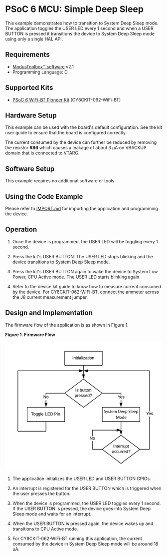 # PSoC 6 MCU: Simple Deep Sleep

This example demonstrates how to transition to System Deep Sleep mode. The application toggles the USER LED every 1 second and when a USER BUTTON is pressed it transitions the device to System Deep Sleep mode using only a single HAL API.

## Requirements

- [ModusToolbox™ software](https://www.cypress.com/products/modustoolbox-software-environment) v2.1
- Programming Language: C

## Supported Kits

- [PSoC 6 WiFi-BT Pioneer Kit](https://www.cypress.com/CY8CKIT-062-WiFi-BT) (CY8CKIT-062-WiFi-BT)

## Hardware Setup

This example can be used with the board's default configuration. See the kit user guide to ensure that the board is configured correctly.

The current consumed by the device can further be reduced by removing the resistor **R86** which causes a leakage of about 3 μA on VBACKUP domain that is connected to VTARG.

## Software Setup

This example requires no additional software or tools.

## Using the Code Example

Please refer to [IMPORT.md](IMPORT.md) for importing the application and programming the device.

## Operation

1. Once the device is programmed, the USER LED will be toggling every 1 second.

2. Press the kit's USER BUTTON. The USER LED stops blinking and the device transitions to System Deep Sleep mode.

3. Press the kit's USER BUTTON again to wake the device to System Low Power, CPU Active mode. The USER LED starts blinking again.

4. Refer to the device kit guide to know how to measure current consumed by the device. For CY8CKIT-062-WiFi-BT, connect the ammeter across the J8 current measurement jumper. 

## Design and Implementation

The firmware flow of the application is as shown in Figure 1.

**Figure 1. Firmware Flow**

![Figure 1](images/flowchart.png)


1. The application initializes the USER LED and USER BUTTON GPIOs. 

2. An interrupt is registered for the USER BUTTON which is triggered when the user presses the button.

3. When the device is programmed, the USER LED toggles every 1 second. If the USER BUTTON is pressed, the device goes into System Deep Sleep mode and waits for an interrupt.

4. When the USER BUTTON is pressed again, the device wakes up and transitions to CPU Active mode.

5. For CY8CKIT-062-WiFi-BT running this application, the current consumed by the device in System Deep Sleep mode will be around 18 uA.

